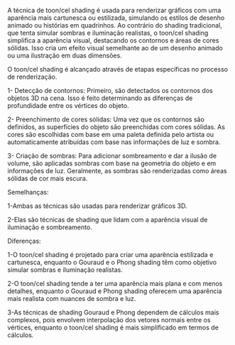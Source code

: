 A técnica de toon/cel shading é usada para renderizar gráficos com uma aparência mais cartunesca ou estilizada, simulando os estilos de desenho animado ou histórias em quadrinhos. Ao contrário do shading tradicional, que tenta simular sombras e iluminação realistas, o toon/cel shading simplifica a aparência visual, destacando os contornos e áreas de cores sólidas. Isso cria um efeito visual semelhante ao de um desenho animado ou uma ilustração em duas dimensões.

O toon/cel shading é alcançado através de etapas específicas no processo de renderização. 

1- Detecção de contornos: Primeiro, são detectados os contornos dos objetos 3D na cena. Isso é feito determinando as diferenças de profundidade entre os vértices do objeto.

2- Preenchimento de cores sólidas: Uma vez que os contornos são definidos, as superfícies do objeto são preenchidas com cores sólidas. As cores são escolhidas com base em uma paleta definida pelo artista ou automaticamente atribuídas com base nas informações de luz e sombra.

3- Criação de sombras: Para adicionar sombreamento e dar a ilusão de volume, são aplicadas sombras com base na geometria do objeto e em informações de luz. Geralmente, as sombras são renderizadas como áreas sólidas de cor mais escura.

Semelhanças:

1-Ambas as técnicas são usadas para renderizar gráficos 3D.

2-Elas são técnicas de shading que lidam com a aparência visual de iluminação e sombreamento.

Diferenças:

1-O toon/cel shading é projetado para criar uma aparência estilizada e cartunesca, enquanto o Gouraud e o Phong shading têm como objetivo simular sombras e iluminação realistas.

2-O toon/cel shading tende a ter uma aparência mais plana e com menos detalhes, enquanto o Gouraud e Phong shading oferecem uma aparência mais realista com nuances de sombra e luz.

3-As técnicas de shading Gouraud e Phong dependem de cálculos mais complexos, pois envolvem interpolação dos vetores normais entre os vértices, enquanto o toon/cel shading é mais simplificado em termos de cálculos.



